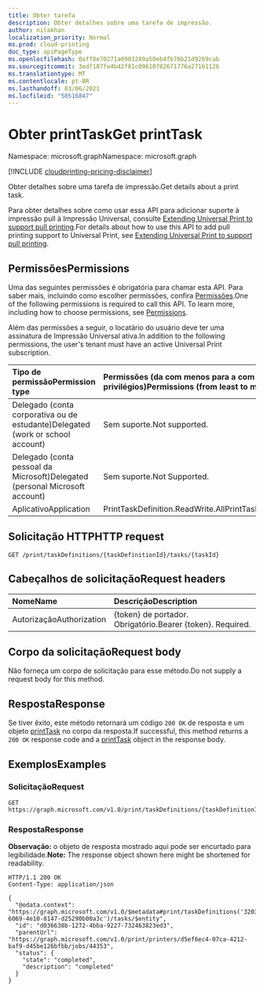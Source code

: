 ```yaml
---
title: Obter tarefa
description: Obter detalhes sobre uma tarefa de impressão.
author: nilakhan
localization_priority: Normal
ms.prod: cloud-printing
doc_type: apiPageType
ms.openlocfilehash: 0aff8e70271a0903289a50eb4fb76b21d9269cab
ms.sourcegitcommit: 3edf187fe4b42f81c09610782671776a27161126
ms.translationtype: MT
ms.contentlocale: pt-BR
ms.lasthandoff: 03/06/2021
ms.locfileid: "50516847"
---
```

# <a name="get-printtask"></a><span data-ttu-id="2e15f-103">Obter printTask</span><span class="sxs-lookup"><span data-stu-id="2e15f-103">Get printTask</span></span>
<span data-ttu-id="2e15f-104">Namespace: microsoft.graph</span><span class="sxs-lookup"><span data-stu-id="2e15f-104">Namespace: microsoft.graph</span></span>

[!INCLUDE [cloudprinting-pricing-disclaimer](../../includes/cloudprinting-pricing-disclaimer.md)]

<span data-ttu-id="2e15f-105">Obter detalhes sobre uma tarefa de impressão.</span><span class="sxs-lookup"><span data-stu-id="2e15f-105">Get details about a print task.</span></span>

<span data-ttu-id="2e15f-106">Para obter detalhes sobre como usar essa API para adicionar suporte à impressão pull à Impressão Universal, consulte [Extending Universal Print to support pull printing](/graph/universal-print-concept-overview#extending-universal-print-to-support-pull-printing).</span><span class="sxs-lookup"><span data-stu-id="2e15f-106">For details about how to use this API to add pull printing support to Universal Print, see [Extending Universal Print to support pull printing](/graph/universal-print-concept-overview#extending-universal-print-to-support-pull-printing).</span></span>

## <a name="permissions"></a><span data-ttu-id="2e15f-107">Permissões</span><span class="sxs-lookup"><span data-stu-id="2e15f-107">Permissions</span></span>
<span data-ttu-id="2e15f-p101">Uma das seguintes permissões é obrigatória para chamar esta API. Para saber mais, incluindo como escolher permissões, confira [Permissões](/graph/permissions-reference).</span><span class="sxs-lookup"><span data-stu-id="2e15f-p101">One of the following permissions is required to call this API. To learn more, including how to choose permissions, see [Permissions](/graph/permissions-reference).</span></span>

<span data-ttu-id="2e15f-110">Além das permissões a seguir, o locatário do usuário deve ter uma assinatura de Impressão Universal ativa.</span><span class="sxs-lookup"><span data-stu-id="2e15f-110">In addition to the following permissions, the user's tenant must have an active Universal Print subscription.</span></span>

|<span data-ttu-id="2e15f-111">Tipo de permissão</span><span class="sxs-lookup"><span data-stu-id="2e15f-111">Permission type</span></span> | <span data-ttu-id="2e15f-112">Permissões (da com menos para a com mais privilégios)</span><span class="sxs-lookup"><span data-stu-id="2e15f-112">Permissions (from least to most privileged)</span></span> |
|:---------------|:--------------------------------------------|
|<span data-ttu-id="2e15f-113">Delegado (conta corporativa ou de estudante)</span><span class="sxs-lookup"><span data-stu-id="2e15f-113">Delegated (work or school account)</span></span>| <span data-ttu-id="2e15f-114">Sem suporte.</span><span class="sxs-lookup"><span data-stu-id="2e15f-114">Not supported.</span></span> |
|<span data-ttu-id="2e15f-115">Delegado (conta pessoal da Microsoft)</span><span class="sxs-lookup"><span data-stu-id="2e15f-115">Delegated (personal Microsoft account)</span></span>|<span data-ttu-id="2e15f-116">Sem suporte.</span><span class="sxs-lookup"><span data-stu-id="2e15f-116">Not Supported.</span></span>|
|<span data-ttu-id="2e15f-117">Aplicativo</span><span class="sxs-lookup"><span data-stu-id="2e15f-117">Application</span></span>| <span data-ttu-id="2e15f-118">PrintTaskDefinition.ReadWrite.All</span><span class="sxs-lookup"><span data-stu-id="2e15f-118">PrintTaskDefinition.ReadWrite.All</span></span> |

## <a name="http-request"></a><span data-ttu-id="2e15f-119">Solicitação HTTP</span><span class="sxs-lookup"><span data-stu-id="2e15f-119">HTTP request</span></span>

<!-- {
  "blockType": "ignored"
}
-->
``` http
GET /print/taskDefinitions/{taskDefinitionId}/tasks/{taskId}
```

## <a name="request-headers"></a><span data-ttu-id="2e15f-120">Cabeçalhos de solicitação</span><span class="sxs-lookup"><span data-stu-id="2e15f-120">Request headers</span></span>
|<span data-ttu-id="2e15f-121">Nome</span><span class="sxs-lookup"><span data-stu-id="2e15f-121">Name</span></span>|<span data-ttu-id="2e15f-122">Descrição</span><span class="sxs-lookup"><span data-stu-id="2e15f-122">Description</span></span>|
|:---|:---|
|<span data-ttu-id="2e15f-123">Autorização</span><span class="sxs-lookup"><span data-stu-id="2e15f-123">Authorization</span></span>|<span data-ttu-id="2e15f-p102">{token} de portador. Obrigatório.</span><span class="sxs-lookup"><span data-stu-id="2e15f-p102">Bearer {token}. Required.</span></span>|

## <a name="request-body"></a><span data-ttu-id="2e15f-126">Corpo da solicitação</span><span class="sxs-lookup"><span data-stu-id="2e15f-126">Request body</span></span>
<span data-ttu-id="2e15f-127">Não forneça um corpo de solicitação para esse método.</span><span class="sxs-lookup"><span data-stu-id="2e15f-127">Do not supply a request body for this method.</span></span>

## <a name="response"></a><span data-ttu-id="2e15f-128">Resposta</span><span class="sxs-lookup"><span data-stu-id="2e15f-128">Response</span></span>

<span data-ttu-id="2e15f-129">Se tiver êxito, este método retornará um código `200 OK` de resposta e um objeto [printTask](../resources/printtask.md) no corpo da resposta.</span><span class="sxs-lookup"><span data-stu-id="2e15f-129">If successful, this method returns a `200 OK` response code and a [printTask](../resources/printtask.md) object in the response body.</span></span>

## <a name="examples"></a><span data-ttu-id="2e15f-130">Exemplos</span><span class="sxs-lookup"><span data-stu-id="2e15f-130">Examples</span></span>

### <a name="request"></a><span data-ttu-id="2e15f-131">Solicitação</span><span class="sxs-lookup"><span data-stu-id="2e15f-131">Request</span></span>
<!-- {
  "blockType": "request",
  "name": "get_printtask"
}
-->
``` http
GET https://graph.microsoft.com/v1.0/print/taskDefinitions/{taskDefinitionId}/tasks/{taskId}
```

### <a name="response"></a><span data-ttu-id="2e15f-132">Resposta</span><span class="sxs-lookup"><span data-stu-id="2e15f-132">Response</span></span>
<span data-ttu-id="2e15f-133">**Observação:** o objeto de resposta mostrado aqui pode ser encurtado para legibilidade.</span><span class="sxs-lookup"><span data-stu-id="2e15f-133">**Note:** The response object shown here might be shortened for readability.</span></span>
<!-- {
  "blockType": "response",
  "truncated": true,
  "@odata.type": "microsoft.graph.printTask"
}
-->
``` http
HTTP/1.1 200 OK
Content-Type: application/json

{
  "@odata.context": "https://graph.microsoft.com/v1.0/$metadata#print/taskDefinitions('3203656e-6069-4e10-8147-d25290b00a3c')/tasks/$entity",
  "id": "d036638b-1272-4bba-9227-732463823ed3",
  "parentUrl": "https://graph.microsoft.com/v1.0/print/printers/d5ef6ec4-07ca-4212-baf9-d45be126bfbb/jobs/44353",
  "status": {
    "state": "completed",
    "description": "completed"
  }
}
```

